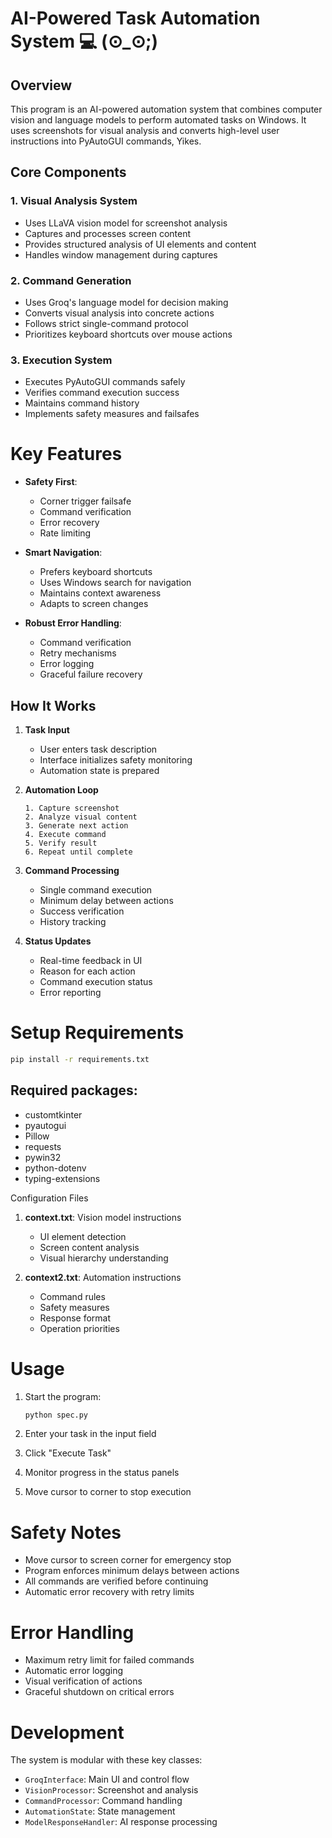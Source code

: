 # AI-Powered Task Automation System 💻  (⊙_⊙;)

## Overview
This program is an AI-powered automation system that combines computer vision and language models to perform automated tasks on Windows. It uses screenshots for visual analysis and converts high-level user instructions into PyAutoGUI commands, Yikes.

## Core Components

### 1. Visual Analysis System
- Uses LLaVA vision model for screenshot analysis
- Captures and processes screen content
- Provides structured analysis of UI elements and content
- Handles window management during captures

### 2. Command Generation
- Uses Groq's language model for decision making
- Converts visual analysis into concrete actions
- Follows strict single-command protocol
- Prioritizes keyboard shortcuts over mouse actions

### 3. Execution System
- Executes PyAutoGUI commands safely
- Verifies command execution success
- Maintains command history
- Implements safety measures and failsafes

# Key Features

- **Safety First**: 
  - Corner trigger failsafe
  - Command verification
  - Error recovery
  - Rate limiting

- **Smart Navigation**: 
  - Prefers keyboard shortcuts
  - Uses Windows search for navigation
  - Maintains context awareness
  - Adapts to screen changes

- **Robust Error Handling**:
  - Command verification
  - Retry mechanisms
  - Error logging
  - Graceful failure recovery

## How It Works

1. **Task Input**
   - User enters task description
   - Interface initializes safety monitoring
   - Automation state is prepared

2. **Automation Loop**
   ```
   1. Capture screenshot
   2. Analyze visual content
   3. Generate next action
   4. Execute command
   5. Verify result
   6. Repeat until complete
   ```

3. **Command Processing**
   - Single command execution
   - Minimum delay between actions
   - Success verification
   - History tracking

4. **Status Updates**
   - Real-time feedback in UI
   - Reason for each action
   - Command execution status
   - Error reporting

# Setup Requirements

```bash
pip install -r requirements.txt
```

## Required packages:
- customtkinter
- pyautogui
- Pillow
- requests
- pywin32
- python-dotenv
- typing-extensions

Configuration Files

1. **context.txt**: Vision model instructions
   - UI element detection
   - Screen content analysis
   - Visual hierarchy understanding

2. **context2.txt**: Automation instructions
   - Command rules
   - Safety measures
   - Response format
   - Operation priorities

# Usage

1. Start the program:
   ```bash
   python spec.py
   ```

2. Enter your task in the input field
3. Click "Execute Task"
4. Monitor progress in the status panels
5. Move cursor to corner to stop execution

# Safety Notes

- Move cursor to screen corner for emergency stop
- Program enforces minimum delays between actions
- All commands are verified before continuing
- Automatic error recovery with retry limits

# Error Handling

- Maximum retry limit for failed commands
- Automatic error logging
- Visual verification of actions
- Graceful shutdown on critical errors

# Development

The system is modular with these key classes:
- `GroqInterface`: Main UI and control flow
- `VisionProcessor`: Screenshot and analysis
- `CommandProcessor`: Command handling
- `AutomationState`: State management
- `ModelResponseHandler`: AI response processing
